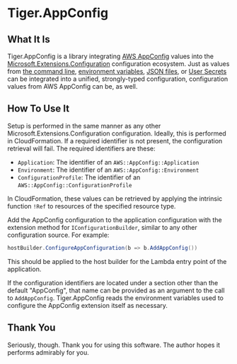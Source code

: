 # Tiger.AppConfig

## What It Is

Tiger.AppConfig is a library integrating [AWS AppConfig][] values into
the [Microsoft.Extensions.Configuration][] configuration ecosystem.
Just as values from
[the command line][],
[environment variables][],
[JSON files][],
or [User Secrets][] <!-- or, like, a billion other sources -->
can be integrated into a unified, strongly-typed configuration, configuration values from AWS AppConfig can be, as well.

[AWS AppConfig]: https://docs.aws.amazon.com/appconfig/latest/userguide/what-is-appconfig.html
[Microsoft.Extensions.Configuration]: https://www.nuget.org/packages/Microsoft.Extensions.Configuration/
[the command line]: https://www.nuget.org/packages/Microsoft.Extensions.Configuration.CommandLine/
[environment variables]: https://www.nuget.org/packages/Microsoft.Extensions.Configuration.EnvironmentVariables/
[JSON files]: https://www.nuget.org/packages/Microsoft.Extensions.Configuration.Json/
[User Secrets]: https://www.nuget.org/packages/Microsoft.Extensions.Configuration.UserSecrets/

## How To Use It

Setup is performed in the same manner as any other Microsoft.Extensions.Configuration configuration. Ideally, this is performed in CloudFormation. If a required identifier is not present, the configuration retrieval will fail. The required identifiers are these:

- `Application`: The identifier of an `AWS::AppConfig::Application`
- `Environment`: The identifier of an `AWS::AppConfig::Environment`
- `ConfigurationProfile`: The identifier of an `AWS::AppConfig::ConfigurationProfile`

In CloudFormation, these values can be retrieved by applying the intrinsic function `!Ref` to resources of the specified resource type.

Add the AppConfig configuration to the application configuration with the extension method for `IConfigurationBuilder`, similar to any other configuration source. For example:

```csharp
hostBuilder.ConfigureAppConfiguration(b => b.AddAppConfig())
```

This should be applied to the host builder for the Lambda entry point of the application.

If the configuration identifiers are located under a section other than the default "AppConfig", that name can be provided as an argument to the call to `AddAppConfig`. Tiger.AppConfig reads the environment variables used to configure the AppConfig extension itself as necessary.

## Thank You

Seriously, though. Thank you for using this software. The author hopes it performs admirably for you.
